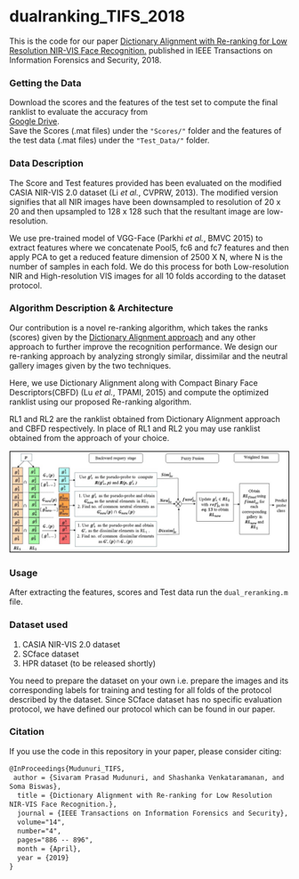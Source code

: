 # dualranking_TIFS_2018  
This is the code for our paper [Dictionary Alignment with Re-ranking for Low Resolution NIR-VIS Face Recognition.](https://ieeexplore.ieee.org/document/8452967) published in IEEE Transactions on Information Forensics and Security, 2018.  

### Getting the Data  
Download the scores and the features of the test set to compute the final ranklist to evaluate the accuracy from  
[Google Drive](https://drive.google.com/drive/folders/15iq2-DKMNthYAXreHoaNjBD6lROT2OuM?usp=sharing).  
Save the Scores (.mat files) under the ```"Scores/"``` folder and the features of the test data (.mat files) under the ```"Test_Data/"``` folder.  

### Data Description  
The Score and Test features provided has been evaluated on the modified CASIA NIR-VIS 2.0 dataset (Li *et al.*, CVPRW, 2013). The modified version signifies that all NIR images have been downsampled to resolution of 20 x 20 and then upsampled to 128 x 128 such that the resultant image are low-resolution.  
  
  
We use pre-trained model of VGG-Face (Parkhi *et al.*, BMVC 2015) to extract features where we concatenate Pool5, fc6 and fc7 features and then apply PCA to get a reduced feature dimension of 2500 X N, where N is the number of samples in each fold. We do this process for both Low-resolution NIR and High-resolution VIS images for all 10 folds according to the dataset protocol.

### Algorithm Description & Architecture
Our contribution is a novel re-ranking algorithm, which takes the ranks (scores) given by the [Dictionary Alignment approach](https://ieeexplore.ieee.org/document/7926712) and any other approach to further improve the recognition performance. We design our re-ranking approach by analyzing strongly similar, dissimilar and the neutral gallery images given by the two techniques.  
  
Here, we use Dictionary Alignment along with Compact Binary Face Descriptors(CBFD) (Lu *et al.*, TPAMI, 2015) and compute the optimized ranklist using our proposed Re-ranking algorithm.  
  
RL1 and RL2 are the ranklist obtained from Dictionary Alignment approach and CBFD respectively. In place of RL1 and RL2 you may use ranklist obtained from the approach of your choice.
  
![title](img/flowchart.jpg)  
  

### Usage
After extracting the features, scores and Test data run the ```dual_reranking.m``` file.  
  
### Dataset used  
1. CASIA NIR-VIS 2.0 dataset  
2. SCface dataset
3. HPR dataset (to be released shortly)  

You need to prepare the dataset on your own i.e. prepare the images and its corresponding labels for training and testing for all folds of the protocol described by the dataset. Since SCface dataset has no specific evaluation protocol, we have defined our protocol which can be found in our paper.  
  
### Citation  
If you use the code in this repository in your paper, please consider citing:  
```
@InProceedings{Mudunuri_TIFS,   
 author = {Sivaram Prasad Mudunuri, and Shashanka Venkataramanan, and Soma Biswas},    
  title = {Dictionary Alignment with Re-ranking for Low Resolution NIR-VIS Face Recognition.},    
  journal = {IEEE Transactions on Information Forensics and Security},  
  volume="14",    
  number="4",      
  pages="886 -- 896",    
  month = {April},   
  year = {2019} 
}
```
